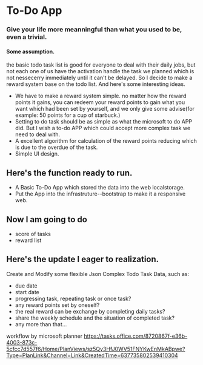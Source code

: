 # To-Do App
### Give your life more meanningful than what you used to be, even a trivial.

#### Some assumption.
the basic todo task list is good for everyone to deal with their daily jobs, but not each one of us have the activation handle the task we planned which is not nessecerry immediately until it can't be delayed.
So I decide to make a reward system base on the todo list.
And here's some interesting ideas.
- We have to make a reward system simple. no matter how the reward points it gains, you can redeem your reward points to gain what you want which had been set by yourself, and we only give some advise(for example: 50 points for a cup of starbuck.)
- Setting to do task should be as simple as what the microsoft to do APP did. But I wish a to-do APP which could accept more complex task we need to deal with.
- A excellent algorithm for calculation of the reward points reducing which is due to the overdue of the task.
- Simple UI design.

## Here's the function ready to run.
- A Basic To-Do App which stored the data into the web localstorage.
- Put the App into the infrastruture--bootstrap to make it a responsive web.

## Now I am going to do
- score of  tasks
- reward list

## Here's the update I eager to realization.
Create and Modify some flexible Json Complex Todo Task Data, such as:
- due date
- start date
- progressing task, repeating task or once task?
- any reward points set by oneself?
- the real reward can be exchange by completing daily tasks?
- share the weekly schedule and the situation of completed task?
- any more than that...


workflow by microsoft planner
https://tasks.office.com/8720867f-e36b-4003-873c-5cfcc7d557f6/Home/PlanViews/sz5Qy3HfJ0WV51FNYKwEnMkABpwe?Type=PlanLink&Channel=Link&CreatedTime=637735802539410304
